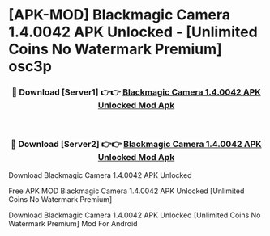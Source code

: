 # [APK-MOD] Blackmagic Camera 1.4.0042 APK Unlocked - [Unlimited Coins No Watermark Premium] osc3p



<div align="center">
<h3>🔴 Download [Server1] 👉👉 <a href="https://momento.my/?title=Blackmagic_Camera_1.4.0042_APK_Unlocked">Blackmagic Camera 1.4.0042 APK Unlocked Mod Apk</a></h3><br>

<h3>🔴 Download [Server2] 👉👉 <a href="https://momento.my/?title=Blackmagic_Camera_1.4.0042_APK_Unlocked">Blackmagic Camera 1.4.0042 APK Unlocked Mod Apk</a></h3>
</div>



Download Blackmagic Camera 1.4.0042 APK Unlocked 

Free APK MOD Blackmagic Camera 1.4.0042 APK Unlocked [Unlimited Coins No Watermark Premium]

Download Blackmagic Camera 1.4.0042 APK Unlocked [Unlimited Coins No Watermark Premium] Mod For Android
